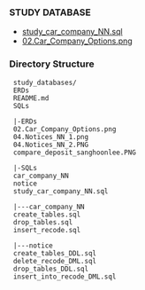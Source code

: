 ### STUDY DATABASE

* [study_car_company_NN.sql](./SQLs/study_car_company_NN.sql)
* [02.Car_Company_Options.png](./ERDs/02.Car_Company_Options.png)


### Directory Structure
```
 study_databases/
 ERDs
 README.md
 SQLs
 
 |-ERDs
 02.Car_Company_Options.png
 04.Notices_NN_1.png
 04.Notices_NN_2.PNG
 compare_deposit_sanghoonlee.PNG
 
 |-SQLs
 car_company_NN
 notice
 study_car_company_NN.sql
 
 |---car_company_NN
 create_tables.sql
 drop_tables.sql
 insert_recode.sql
 
 |---notice
 create_tables_DDL.sql
 delete_recode_DML.sql
 drop_tables_DDL.sql
 insert_into_recode_DML.sql

```